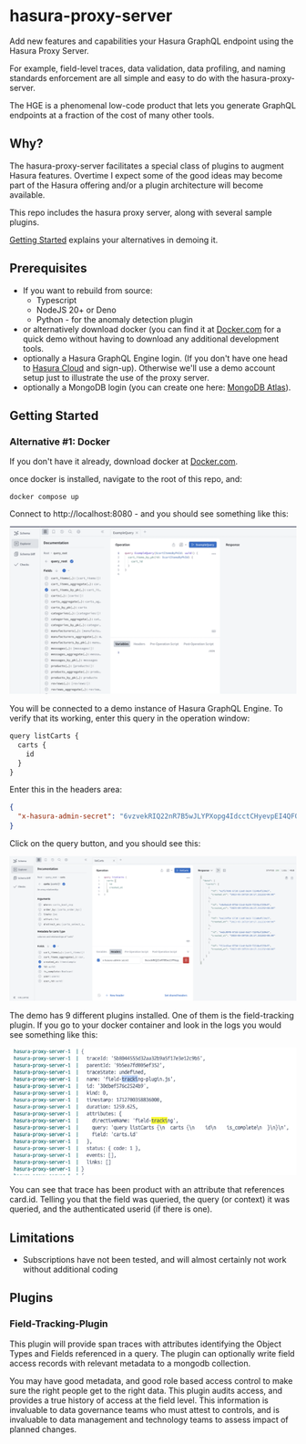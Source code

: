 # hasura-proxy-server

Add new features and capabilities your Hasura GraphQL endpoint using the Hasura Proxy Server.

For example, field-level traces, data validation, data profiling, and naming standards enforcement are all simple and easy to do with the hasura-proxy-server.

The HGE is a phenomenal low-code product that lets you generate GraphQL endpoints at a fraction of the cost
of many other tools.

## Why?
The hasura-proxy-server facilitates a special class of plugins to augment Hasura features. Overtime I expect
some of the good ideas may become part of the Hasura offering and/or a plugin architecture will become
available.

This repo includes the hasura proxy server, along with several sample plugins.

[Getting Started](#getting-started) explains your alternatives in demoing it. 

## Prerequisites

- If you want to rebuild from source:
  - Typescript
  - NodeJS 20+ or Deno
  - Python - for the anomaly detection plugin
- or alternatively download docker (you can find it at [Docker.com](https://www.docker.com/products/docker-desktop/) for a quick demo without having to download any additional development tools.
- optionally a Hasura GraphQL Engine login. (If you don't have one head to [Hasura Cloud](http://cloud.hasura.io) and sign-up). Otherwise we'll use a demo account setup just to illustrate the use of the proxy server.
- optionally a MongoDB login (you can create one here: [MongoDB Atlas](https://www.mongodb.com/lp/cloud/atlas)).

## Getting Started

### Alternative #1: Docker

If you don't have it already, download docker at [Docker.com](https://www.docker.com/products/docker-desktop/).

once docker is installed, navigate to the root of this repo, and:

```shell
docker compose up
```

Connect to http://localhost:8080 - and you should see something like this:

![Initial Query Screen](/docs/images/intro-screen.png)

You will be connected to a demo instance of Hasura GraphQL Engine. To verify that its working, enter this query in the operation window:

```gql
query listCarts {
  carts {
    id
  }
}
```

Enter this in the headers area:

```json
{
  "x-hasura-admin-secret": "6vzvekRIQ22nR7B5wJLYPXopg4IdcctCHyevpEI4QFQH7ErgPEL6I540qFwDj60q"
}
```

Click on the query button, and you should see this:

![Sample Query Results](/docs/images/query-results.png)

The demo has 9 different plugins installed. One of them is the field-tracking plugin. If you go to your docker container and look in the logs you would see something like this:

![Query Log](/docs/images/log.png)

You can see that trace has been product with an attribute that references card.id. Telling you that the field was queried, the query (or context) it was queried, and the authenticated
userid (if there is one).

## Limitations

- Subscriptions have not been tested, and will almost certainly not work without additional coding

## Plugins

### Field-Tracking-Plugin

This plugin will provide span traces with attributes identifying the Object Types and
Fields referenced in a query. The plugin can optionally write field access records with relevant metadata
to a mongodb collection.

You may have good metadata, and good role based access control to make sure the right people get to the right
data. This plugin audits access, and provides a true history of access at the field level. This information
is invaluable to data governance teams who must attest to controls, and is invaluable to data management
and technology teams to assess impact of planned changes.

###
